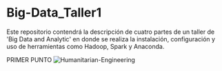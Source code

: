 # Big-Data_Taller1
Este repositorio contendrá la descripción de cuatro partes de un taller de 'Big Data and Analytic' en donde se realiza la instalación, configuración y uso de herramientas como Hadoop, Spark y Anaconda.


PRIMER PUNTO
![Humanitarian-Engineering](https://user-images.githubusercontent.com/90856580/133650504-7cde1a82-7896-4504-8189-d3a553339c45.jpg)
